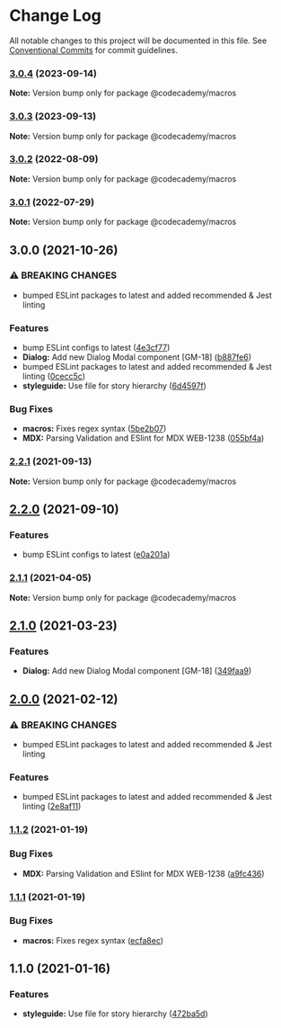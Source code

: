 # Change Log

All notable changes to this project will be documented in this file.
See [Conventional Commits](https://conventionalcommits.org) for commit guidelines.

### [3.0.4](https://github.com/Codecademy/gamut/compare/@codecademy/macros@3.0.3...@codecademy/macros@3.0.4) (2023-09-14)

**Note:** Version bump only for package @codecademy/macros

### [3.0.3](https://github.com/Codecademy/gamut/compare/@codecademy/macros@3.0.2...@codecademy/macros@3.0.3) (2023-09-13)

**Note:** Version bump only for package @codecademy/macros

### [3.0.2](https://github.com/Codecademy/gamut/compare/@codecademy/macros@3.0.1...@codecademy/macros@3.0.2) (2022-08-09)

**Note:** Version bump only for package @codecademy/macros

### [3.0.1](https://github.com/Codecademy/gamut/compare/@codecademy/macros@3.0.0...@codecademy/macros@3.0.1) (2022-07-29)

**Note:** Version bump only for package @codecademy/macros

## 3.0.0 (2021-10-26)

### ⚠ BREAKING CHANGES

- bumped ESLint packages to latest and added recommended & Jest linting

### Features

- bump ESLint configs to latest ([4e3cf77](https://github.com/Codecademy/gamut/commit/4e3cf77928bdd69bce3eeca8a7f07439627b4f08))
- **Dialog:** Add new Dialog Modal component [GM-18] ([b887fe6](https://github.com/Codecademy/gamut/commit/b887fe6499748c2953a20d1fcece8546c134f5ea))
- bumped ESLint packages to latest and added recommended & Jest linting ([0cecc5c](https://github.com/Codecademy/gamut/commit/0cecc5ca58883616a78c5429c1f6ec41fa03c4ba))
- **styleguide:** Use file for story hierarchy ([6d4597f](https://github.com/Codecademy/gamut/commit/6d4597f05bcbbd6dadaddd0cc057ad7074249e10))

### Bug Fixes

- **macros:** Fixes regex syntax ([5be2b07](https://github.com/Codecademy/gamut/commit/5be2b07dee608804d06c6313865371971d59c1fd))
- **MDX:** Parsing Validation and ESlint for MDX WEB-1238 ([055bf4a](https://github.com/Codecademy/gamut/commit/055bf4adaeaf23115837332aaafe3e76581b561d))

### [2.2.1](https://github.com/Codecademy/gamut/compare/@codecademy/macros@2.2.0...@codecademy/macros@2.2.1) (2021-09-13)

**Note:** Version bump only for package @codecademy/macros

## [2.2.0](https://github.com/Codecademy/gamut/compare/@codecademy/macros@2.1.1...@codecademy/macros@2.2.0) (2021-09-10)

### Features

- bump ESLint configs to latest ([e0a201a](https://github.com/Codecademy/gamut/commit/e0a201abcc5f49718538d3d91af21cb37db4470e))

### [2.1.1](https://github.com/Codecademy/gamut/compare/@codecademy/macros@2.1.0...@codecademy/macros@2.1.1) (2021-04-05)

**Note:** Version bump only for package @codecademy/macros

## [2.1.0](https://github.com/Codecademy/gamut/compare/@codecademy/macros@2.0.0...@codecademy/macros@2.1.0) (2021-03-23)

### Features

- **Dialog:** Add new Dialog Modal component [GM-18] ([349faa9](https://github.com/Codecademy/gamut/commit/349faa911f61fbf08aa14234d8dfc7ae50135fd7))

## [2.0.0](https://github.com/Codecademy/gamut/compare/@codecademy/macros@1.1.2...@codecademy/macros@2.0.0) (2021-02-12)

### ⚠ BREAKING CHANGES

- bumped ESLint packages to latest and added recommended & Jest linting

### Features

- bumped ESLint packages to latest and added recommended & Jest linting ([2e8af11](https://github.com/Codecademy/gamut/commit/2e8af111b372f35f1cfca28cbc22744f7489615d))

### [1.1.2](https://github.com/Codecademy/gamut/compare/@codecademy/macros@1.1.1...@codecademy/macros@1.1.2) (2021-01-19)

### Bug Fixes

- **MDX:** Parsing Validation and ESlint for MDX WEB-1238 ([a9fc436](https://github.com/Codecademy/gamut/commit/a9fc436b415d319bff2858cf75fff6afbb489f6f))

### [1.1.1](https://github.com/Codecademy/gamut/compare/@codecademy/macros@1.1.0...@codecademy/macros@1.1.1) (2021-01-19)

### Bug Fixes

- **macros:** Fixes regex syntax ([ecfa8ec](https://github.com/Codecademy/gamut/commit/ecfa8ec1471629ccaf885bbdb201748a0924fe12))

## 1.1.0 (2021-01-16)

### Features

- **styleguide:** Use file for story hierarchy ([472ba5d](https://github.com/Codecademy/gamut/commit/472ba5dc6e7ea22b0d32e8434f19f377edf0524d))
